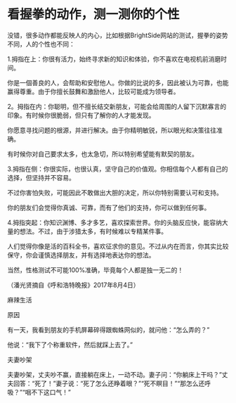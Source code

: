 # 看握拳的动作，测一测你的个性

没错，很多动作都能反映人的内心，比如根据BrightSide网站的测试，握拳的姿势不同，人的个性也不同： 

1.拇指在上：你很有活力，始终寻求新的知识和体验，你不喜欢在电视机前消磨时间。 

你是一個善良的人，会帮助和安慰他人。你做的比说的多，因此被认为可靠，也能赢得尊重。由于你擅长鼓舞和激励他人，比较可能成为领导者。 

2。拇指在内：你聪明，但不擅长结交新朋友，可能会给周围的人留下沉默寡言的印象。有时候你很脆弱，但只有了解你的人才能发现。 

你愿意寻找问题的根源，并进行解决。由于你精明敏锐，所以眼光和决策往往准确。 

有时候你对自己要求太多，也太急切，所以特别希望能有默契的朋友。 

3.拇指在侧：你很实际，也很认真，坚守自己的价值观。你相信每个人都有自己的选择，但坚持并不容易。 

不过你害怕失败，可能因此不敢做出大胆的决定，所以你特别需要认可和支持。 

你的朋友们会觉得你真诚、可靠，而有了他们的支持，你可以做到任何事。 

4.拇指突起：你知识渊博、多才多艺，喜欢探索世界。你的头脑反应快，能容纳大量的想法。不过，由于涉猎太多，有时候难以专精某件事。 

人们觉得你像是活的百科全书，喜欢征求你的意见。不过从内在而言，你其实比较保守，你会谨慎选择朋友，并有选择地表达你的想法。 

当然，性格测试不可能100%准确，毕竟每个人都是独一无二的！ 

（潘光贤摘自《呼和浩特晚报》2017年8月4日） 

麻辣生活 

原因 

有一天，我看到朋友的手机屏幕碎得跟蜘蛛网似的，就问他：“怎么弄的？” 

他说：“我下了个称重软件，然后就踩上去了。” 

夫妻吵架 

夫妻吵架，丈夫吵不赢，直接躺在床上，一动不动。妻子问：“你躺床上干吗？”丈夫回答：“死了！”妻子说：“死了怎么还睁着眼？”“死不瞑目！”“那怎么还呼吸？”“咽不下这口气！”